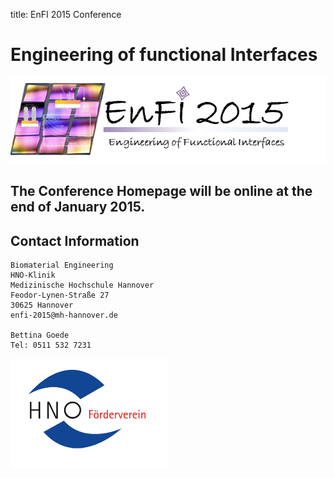 title: EnFI 2015 Conference

Engineering of functional Interfaces
====================================

![Logo EnFI 2015](03_enfi-2015/logo.png)

The Conference Homepage will be online at the end of January 2015.
---


<!--
News
----

### Opening of Conference Website

Datum | The EnFI-2015 website is now online available.
Early birds may start [sending in abstracts](03_enfi-2015/abstractsubmission.html).
### Sponsors

Logos der Sponsoren und links zu deren Websites


***
-->
Contact Information
-------

```
Biomaterial Engineering
HNO-Klinik
Medizinische Hochschule Hannover
Feodor-Lynen-Straße 27
30625 Hannover
enfi-2015@mh-hannover.de

Bettina Goede
Tel: 0511 532 7231
```


![Logo HNO Förderverein](03_enfi-2015/logofoerderverein.png)